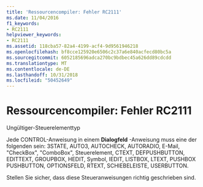 ```yaml
---
title: 'Ressourcencompiler: Fehler RC2111'
ms.date: 11/04/2016
f1_keywords:
- RC2111
helpviewer_keywords:
- RC2111
ms.assetid: 118cba57-82a4-4199-acf4-9d9561946218
ms.openlocfilehash: bf8cce125920e6506c2c37a6e840acfecd80bc5a
ms.sourcegitcommit: 6052185696adca270bc9bdbec45a626dd89cdcdd
ms.translationtype: MT
ms.contentlocale: de-DE
ms.lasthandoff: 10/31/2018
ms.locfileid: "50452649"
---
```

# <a name="resource-compiler-error-rc2111"></a>Ressourcencompiler: Fehler RC2111

Ungültiger-Steuerelementtyp

Jede CONTROL-Anweisung in einem **Dialogfeld** -Anweisung muss eine der folgenden sein: 3STATE, AUTO3, AUTOCHECK, AUTORADIO, E-Mail, "CheckBox", "ComboBox", Steuerelement, CTEXT, DEFPUSHBUTTON, EDITTEXT, GROUPBOX, HEDIT, Symbol, IEDIT, LISTBOX, LTEXT, PUSHBOX PUSHBUTTON, OPTIONSFELD, RTEXT, SCHIEBELEISTE, USERBUTTON.

Stellen Sie sicher, dass diese Steueranweisungen richtig geschrieben sind.
